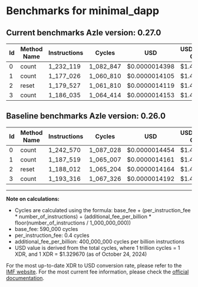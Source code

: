 # Benchmarks for minimal_dapp

## Current benchmarks Azle version: 0.27.0

| Id  | Method Name | Instructions | Cycles    | USD           | USD/Million Calls | Change                             |
| --- | ----------- | ------------ | --------- | ------------- | ----------------- | ---------------------------------- |
| 0   | count       | 1_232_119    | 1_082_847 | $0.0000014398 | $1.43             | <font color="green">-10_451</font> |
| 1   | count       | 1_177_026    | 1_060_810 | $0.0000014105 | $1.41             | <font color="green">-10_493</font> |
| 2   | reset       | 1_179_527    | 1_061_810 | $0.0000014119 | $1.41             | <font color="green">-8_485</font>  |
| 3   | count       | 1_186_035    | 1_064_414 | $0.0000014153 | $1.41             | <font color="green">-7_281</font>  |

## Baseline benchmarks Azle version: 0.26.0

| Id  | Method Name | Instructions | Cycles    | USD           | USD/Million Calls |
| --- | ----------- | ------------ | --------- | ------------- | ----------------- |
| 0   | count       | 1_242_570    | 1_087_028 | $0.0000014454 | $1.44             |
| 1   | count       | 1_187_519    | 1_065_007 | $0.0000014161 | $1.41             |
| 2   | reset       | 1_188_012    | 1_065_204 | $0.0000014164 | $1.41             |
| 3   | count       | 1_193_316    | 1_067_326 | $0.0000014192 | $1.41             |

---

**Note on calculations:**

- Cycles are calculated using the formula: base_fee + (per_instruction_fee \* number_of_instructions) + (additional_fee_per_billion \* floor(number_of_instructions / 1_000_000_000))
- base_fee: 590_000 cycles
- per_instruction_fee: 0.4 cycles
- additional_fee_per_billion: 400_000_000 cycles per billion instructions
- USD value is derived from the total cycles, where 1 trillion cycles = 1 XDR, and 1 XDR = $1.329670 (as of October 24, 2024)

For the most up-to-date XDR to USD conversion rate, please refer to the [IMF website](https://www.imf.org/external/np/fin/data/rms_sdrv.aspx).
For the most current fee information, please check the [official documentation](https://internetcomputer.org/docs/current/developer-docs/gas-cost#execution).
